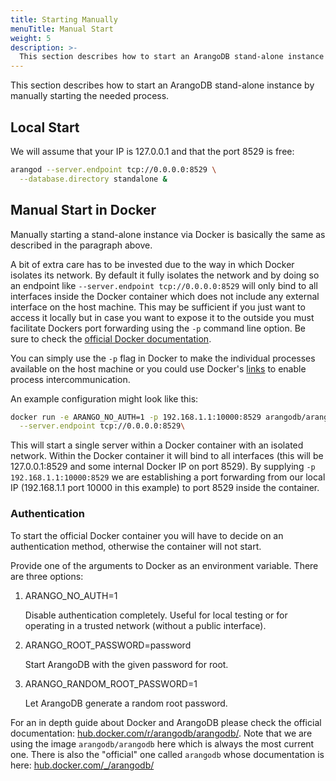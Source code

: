 ```yaml
---
title: Starting Manually
menuTitle: Manual Start
weight: 5
description: >-
  This section describes how to start an ArangoDB stand-alone instance by manually starting the needed process
---
```

This section describes how to start an ArangoDB stand-alone instance by manually
starting the needed process.

## Local Start

We will assume that your IP is 127.0.0.1 and that the port 8529 is free:

```bash
arangod --server.endpoint tcp://0.0.0.0:8529 \
  --database.directory standalone &
```

## Manual Start in Docker

Manually starting a stand-alone instance via Docker is basically the same as described
in the paragraph above. 

A bit of extra care has to be invested due to the way in which Docker isolates its network. 
By default it fully isolates the network and by doing so an endpoint like `--server.endpoint tcp://0.0.0.0:8529`
will only bind to all interfaces inside the Docker container which does not include
any external interface on the host machine. This may be sufficient if you just want
to access it locally but in case you want to expose it to the outside you must
facilitate Dockers port forwarding using the `-p` command line option. Be sure to
check the [official Docker documentation](https://docs.docker.com/engine/reference/run/).

You can simply use the `-p` flag in Docker to make the individual processes available on the host
machine or you could use Docker's [links](https://docs.docker.com/engine/reference/run/)
to enable process intercommunication.

An example configuration might look like this:

```bash
docker run -e ARANGO_NO_AUTH=1 -p 192.168.1.1:10000:8529 arangodb/arangodb arangod \
  --server.endpoint tcp://0.0.0.0:8529\
```

This will start a single server within a Docker container with an isolated network. 
Within the Docker container it will bind to all interfaces (this will be 127.0.0.1:8529
and some internal Docker IP on port 8529). By supplying `-p 192.168.1.1:10000:8529`
we are establishing a port forwarding from our local IP (192.168.1.1 port 10000 in
this example) to port 8529 inside the container. 

### Authentication

To start the official Docker container you will have to decide on an authentication
method, otherwise the container will not start.

Provide one of the arguments to Docker as an environment variable. There are three
options:

1. ARANGO_NO_AUTH=1

   Disable authentication completely. Useful for local testing or for operating
   in a trusted network (without a public interface).
        
2. ARANGO_ROOT_PASSWORD=password

   Start ArangoDB with the given password for root.
        
3. ARANGO_RANDOM_ROOT_PASSWORD=1

   Let ArangoDB generate a random root password.
       
For an in depth guide about Docker and ArangoDB please check the official documentation:
[hub.docker.com/r/arangodb/arangodb/](https://hub.docker.com/r/arangodb/arangodb/).
Note that we are using the image `arangodb/arangodb` here which is always the most current one.
There is also the "official" one called `arangodb` whose documentation is here:
[hub.docker.com/\_/arangodb/](https://hub.docker.com/_/arangodb/)
